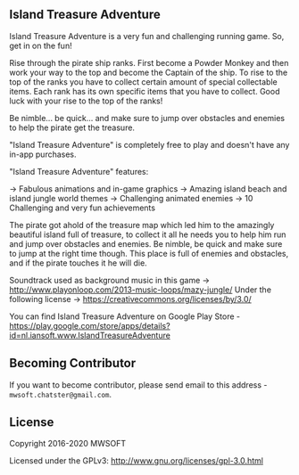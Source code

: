 ## Island Treasure Adventure
Island Treasure Adventure is a very fun and challenging running game. So, get in on the fun!

Rise through the pirate ship ranks. First become a Powder Monkey and then work your way to the top and become the Captain of the ship. To rise to the top of the ranks you have to collect certain amount of special collectable items. Each rank has its own specific items that you have to collect. Good luck with your rise to the top of the ranks!

Be nimble... be quick... and make sure to jump over obstacles and enemies to help the pirate get the treasure.

"Island Treasure Adventure" is completely free to play and doesn't have any in-app purchases.

"Island Treasure Adventure" features:

-> Fabulous animations and in-game graphics
-> Amazing island beach and island jungle world themes
-> Challenging animated enemies
-> 10 Challenging and very fun achievements

The pirate got ahold of the treasure map which led him to the amazingly beautiful island full of treasure, to collect it all he needs you to help him run and jump over obstacles and enemies. Be nimble, be quick and make sure to jump at the right time though. This place is full of enemies and obstacles, and if the pirate touches it he will die.

Soundtrack used as background music in this game -> http://www.playonloop.com/2013-music-loops/mazy-jungle/
Under the following license -> https://creativecommons.org/licenses/by/3.0/

You can find Island Treasure Adventure on Google Play Store - https://play.google.com/store/apps/details?id=nl.iansoft.www.IslandTreasureAdventure


## Becoming Contributor
If you want to become contributor, please send email to this address - `mwsoft.chatster@gmail.com`.

## License
Copyright 2016-2020 MWSOFT

Licensed under the GPLv3: http://www.gnu.org/licenses/gpl-3.0.html